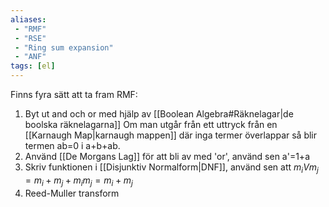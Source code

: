 ```yaml
---
aliases:
 - "RMF"
 - "RSE"
 - "Ring sum expansion"
 - "ANF"
tags: [el]
---
```



Finns fyra sätt att ta fram RMF:
1. Byt ut and och or med hjälp av [[Boolean Algebra#Räknelagar|de boolska räknelagarna]]
Om man utgår från ett uttryck från en [[Karnaugh Map|karnaugh mappen]] där inga termer överlappar så blir termen ab=0 i a+b+ab.
2. Använd [[De Morgans Lag]] för att bli av med 'or', använd sen a'=1+a
3. Skriv funktionen i [[Disjunktiv Normalform|DNF]], använd sen att 
$m_i V m_j = m_i+m_j+m_i m_j = m_i+m_j$
4. Reed-Muller transform
